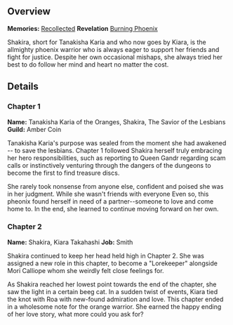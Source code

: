 <!-- title: Takanashi Kiara -->
<!-- quote: We must save the lesbians!-->
<!-- chapters: -1 -->
<!-- images: (Shakira's Chapter 1 Profile), (Shakira fighting Stains along with others), (Recollection - Takanashi Kiara), (Shakira's Chapter 2 Profile), (Shakira in Chapter 2's Ending) -->
<!-- model: false -->

## Overview

**Memories:** [Recollected](https://youtu.be/A3bQdV_sl08)
**Revelation** [Burning Phoenix](#entry:burning-phoenix-entry)

Shakira, short for Tanakisha Karia and who now goes by Kiara, is the allmighty phoenix warrior who is always eager to support her friends and fight for justice. Despite her own occasional mishaps, she always tried her best to do follow her mind and heart no matter the cost.

## Details

### Chapter 1

**Name:** Tanakisha Karia of the Oranges, Shakira, The Savior of the Lesbians
**Guild:** Amber Coin

Tanakisha Karia's purpose was sealed from the moment she had awakened -- to save the lesbians. Chapter 1 followed Shakira herself truly embracing her hero responsibilities, such as reporting to Queen Gandr regarding scam calls or instinctively venturing through the dangers of the dungeons to become the first to find treasure discs.

She rarely took nonsense from anyone else, confident and poised she was in her judgment. While she wasn't friends with everyone Even so, this pheonix found herself in need of a partner--someone to love and come home to. In the end, she learned to continue moving forward on her own.

### Chapter 2

**Name:** Shakira, Kiara Takahashi
**Job:** Smith

Shakira continued to keep her head held high in Chapter 2. She was assigned a new role in this chapter, to become a "Lorekeeper" alongside Mori Calliope whom she weirdly felt close feelings for.

As Shakira reached her lowest point towards the end of the chapter, she saw the light in a certain beeg cat. In a sudden twist of events, Kiara tied the knot with Roa with new-found admiration and love. This chapter ended in a wholesome note for the orange warrior. She earned the happy ending of her love story, what more could you ask for?
